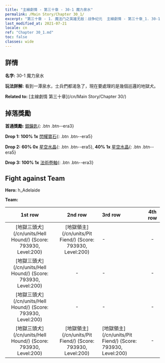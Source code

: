 ```yaml
---
title: "主線劇情 - 第三十章 - 30-1 魔力泉水"
permalink: /Main Story/Chapter 30_1/
excerpt: "第三十章 - 1. 魔法门之英雄无敌：战争纪元  主線劇情 - 第三十章_1. 30-1 魔力泉水"
last_modified_at: 2021-07-21
locale: cn
ref: "Chapter 30_1.md"
toc: false
classes: wide
---
```


## 詳情

 **名字:** 30-1 魔力泉水

 **玩法詳解:** 看到一潭泉水，士兵們都渴急了，現在要處理的是幾個巡邏的地獄犬。

 **Related to:** [主線劇情 第三十章](/cn/Main Story/Chapter 30/)

## 掉落獎勵

 **首通獎勵:** [銀鑰匙](/cn/Items/con_693/){: .btn .btn--era3}

 **Drop 1:** **100% 1x** [閃耀寶石](/cn/Items/mat_100/){: .btn .btn--era5}

 **Drop 2:** **60% 0x** [星空水晶](/cn/Items/mat_94/){: .btn .btn--era5}, **40% 1x** [星空水晶](/cn/Items/mat_94/){: .btn .btn--era5}

 **Drop 3:** **100% 1x** [法術卷軸](/cn/Items/con_694/){: .btn .btn--era3}


## Fight against Team
 **Hero:** h_Adelaide

 **Team:**


  | 1st row | 2nd row | 3rd row | 4th row |
  |:----:|:----:|:----|:----:|
  | [地獄三頭犬](/cn/units/Hell Hound/) (Score: 793930, Level:200)  | [地獄領主](/cn/units/Pit Fiend/) (Score: 793930, Level:200)  | - | - |
  | [地獄三頭犬](/cn/units/Hell Hound/) (Score: 793930, Level:200)  | - | - | - |
  | [地獄三頭犬](/cn/units/Hell Hound/) (Score: 793930, Level:200)  | - | - | - |
  | [地獄三頭犬](/cn/units/Hell Hound/) (Score: 793930, Level:200)  | [地獄領主](/cn/units/Pit Fiend/) (Score: 793930, Level:200)  | [地獄領主](/cn/units/Pit Fiend/) (Score: 793930, Level:200)  | - |


